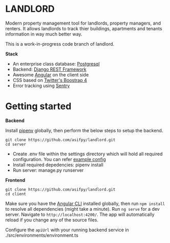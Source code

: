 # LANDLORD #

Modern property management tool for landlords, property managers, and renters. It allows landlords to track thier buildings, apartments and tenants information in way much better way.

This is a work-in-progress code branch of landlord.

**Stack**
* An enterprise class database: [Postgresql](https://www.postgresql.org/)
* Backend: [Django REST Framework](http://www.django-rest-framework.org/)
* Awesome [Angular](https://angular.io/guide/quickstart) on the client side
* CSS based on [Twitter's Boostrap 4](https://v4-alpha.getbootstrap.com/)
* Error tracking using [Sentry](https://sentry.io/welcome/)

# Getting started #

**Backend**

Install [pipenv](http://pipenv.readthedocs.io/en/latest/) globally, then perform the below steps to setup the backend.

```
git clone https://github.com/asifpy/landlord.git
cd server
```
- Create .env file within the settings directory which will hold all required configuration. You can refer [example config](https://github.com/asifpy/landlord/blob/master/server/landlord/settings/env.example)
- Install required depedencies: pipenv install
- Run server: manage.py runserver


**Frontend**

```
git clone https://github.com/asifpy/landlord.git
cd client
```

Make sure you have the [Angular CLI](https://github.com/angular/angular-cli#installation) installed globally, then run `npm install` to resolve all dependencies (might take a minute).
Run `ng serve` for a dev server. Navigate to `http://localhost:4200/`. The app will automatically reload if you change any of the source files.

Configure the `apiUrl` with your running backend service in ./src/environments/environment.ts
